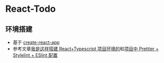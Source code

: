 # React-Todo

## 环境搭建

- 基于 [create-react-app](https://create-react-app.dev/)
- 参考文章[我是这样搭建 React+Typescript 项目环境的](https://juejin.cn/post/6860129883398668296#heading-0)和[项目中 Prettier + Stylelint + ESlint 配置](https://juejin.cn/post/6878121082188988430)
